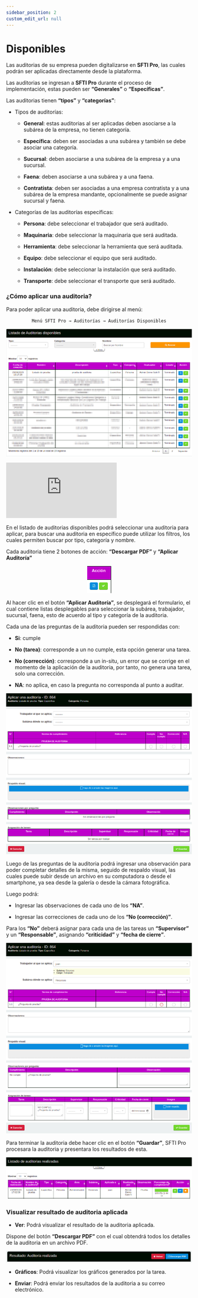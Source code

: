 ```yaml
---
sidebar_position: 2
custom_edit_url: null
---
```

# Disponibles

Las auditorias de su empresa pueden digitalizarse en **SFTI Pro**, las cuales podrán ser aplicadas directamente desde la plataforma.

Las auditorias se ingresan a **SFTI Pro** durante el proceso de implementación, estas pueden ser **“Generales”** o **“Específicas”**.

Las auditorias tienen **“tipos”** y **“categorías”**:

* Tipos de auditorías:
  * **General**: estas auditorias al ser aplicadas deben asociarse a la subárea de la empresa, no tienen categoría.

  * **Específica**: deben ser asociadas a una subárea y también se debe asociar una categoría.

  * **Sucursal**: deben asociarse a una subárea de la empresa y a una sucursal.

  * **Faena**: deben asociarse a una subárea y a una faena.

  * **Contratista**: deben ser asociadas a una empresa contratista y a una subárea de la empresa mandante, opcionalmente se puede asignar sucursal y faena.

* Categorías de las auditorías específicas:

  * **Persona**: debe seleccionar el trabajador que será auditado.

  * **Maquinaria**: debe seleccionar la 
  maquinaria que será auditada.

  * **Herramienta**: debe seleccionar la herramienta que será auditada.

  * **Equipo**: debe seleccionar el equipo que será auditado.

  * **Instalación**: debe seleccionar la instalación que será auditado.

  * **Transporte**: debe seleccionar el transporte que será auditado.


### ¿Cómo aplicar una auditoria?

Para poder aplicar una auditoria, debe dirigirse al menú:

<div align="center">

```bash
Menú SFTI Pro → Auditorías → Auditorías Disponibles
```
</div>

<div align="center">

![inicio](/img/img_manual/img_auditorias/2023-08-23_16-50.png)

</div>


<div class="video-responsive">

<iframe src="https://www.youtube.com/embed/l_qHc_ozlqs/?rel=0" title="YouTube video player" frameborder="0" allow="accelerometer; autoplay; clipboard-write; encrypted-media; gyroscope; picture-in-picture; web-share" allowfullscreen></iframe>

</div>

En el listado de auditorias disponibles podrá seleccionar una auditoria para aplicar, para buscar una auditoria en específico puede utilizar los filtros, los cuales permiten buscar por tipo, categoría y nombre.

Cada auditoria tiene 2 botones de acción: **“Descargar PDF”** y **“Aplicar Auditoría”**


<div align="center">

![botones](/img/img_manual/img_auditorias/2023-08-23_16-58.png)

</div>

Al hacer clic en el botón **“Aplicar Auditoría”**, se desplegará el formulario, el cual contiene listas desplegables para seleccionar la subárea, trabajador, sucursal, faena, esto de acuerdo al tipo y categoría de la auditoria.

Cada una de las preguntas de la auditoria pueden ser respondidas con:
* **Si**: cumple 

* **No (tarea)**: corresponde a un no cumple, esta opción generar una tarea.

* **No (corrección)**: corresponde a un in-situ, un error que se corrige en el momento de la aplicación de la auditoria, por tanto, no genera una tarea, solo una corrección.

* **NA**: no aplica, en caso la pregunta no corresponda al punto a auditar.

<div align="center">

![aplicar](/img/img_manual/img_auditorias/2023-08-23_16-53.png)

</div>

Luego de las preguntas de la auditoria podrá ingresar una observación para poder completar detalles de la misma, seguido de respaldo visual, las cuales puede subir desde un archivo en su computadora o desde el smartphone, ya sea desde la galería o desde la cámara fotográfica.

Luego podrá: 
* Ingresar las observaciones de cada uno de los **“NA”**.

* Ingresar las correcciones de cada uno de los **“No (corrección)”**.

Para los **“No”** deberá asignar para cada una de las tareas un **“Supervisor”** y un **“Responsable”**, asignando **“criticidad”** y **“fecha de cierre”**.

<div align="center">

![NO cumple](/img/img_manual/img_auditorias/2023-08-23_16-56.png)

</div>

Para terminar la auditoria debe hacer clic en el botón **“Guardar”**, SFTI Pro procesara la auditoria y presentara los resultados de esta.

<div align="center">

![Auditoría](/img/img_manual/img_auditorias/2023-08-23_17-09.png)

</div>

### Visualizar resultado de auditoria aplicada

* **Ver**: Podrá visualizar el resultado de la auditoria aplicada.

Dispone del botón **“Descargar PDF”** con el cual obtendrá todos los detalles de la auditoria en un archivo PDF.

<div align="center">

![Descargar](/img/img_manual/img_auditorias/2023-08-23_17-15.png)

</div>

* **Gráficos**: Podrá visualizar los gráficos generados por la tarea.

* **Enviar**: Podrá enviar los resultados de la auditoria a su correo electrónico.
